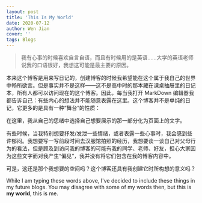 ```yaml
---
layout: post
title: 'This Is My World'
date: 2020-07-12
author: Wen Jian
cover: ''
tags: Blogs
---
```


> 我有心事的时候喜欢自言自语，而且有时候用的是英语......大学的英语老师说我的口语很好，我想这可能是最主要的原因。

本来这个博客是用来写日记的，创建博客的时候我希望能在这个属于我自己的世界中畅所欲言。但是事实并不是这样——这不是高中时的那本藏在课桌抽屉里的日记本，所有人都可以访问现在的这个博客。因此，每当我打开 MarkDown 编辑器我都告诉自己：有些内心的想法并不能随意表露在这里。这个博客并不是单纯的日记，它更多的是具有一种“舞台”的性质：

在这里，我从自己的思绪中选择自己想要展示的那一部分化为页面上的文字。

有些时候，当我特别想要抒发/发泄一些情绪，或者表露一些心事时，我会感到些许郁闷。我想要写一写前段时间去汉服馆拍照的经历，我想要谈一谈自己对父母行为的看法，但是顾及到访问我的博客的可能有我的同学、老师、好友，担心大家因为这些文字而对我产生“偏见”，我并没有将它们包含在我的博客内容中。

可是，这还是那个我想要的空间吗？这个博客还具有我创建它时所构想的意义吗？

While I am typing these words above, I've decided to include these things in my future blogs. You may disagree with some of my words then, but this is **my world**, this is me.
